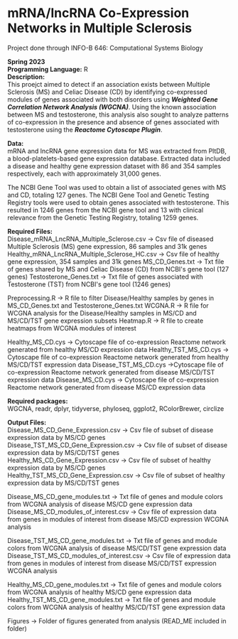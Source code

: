 # mRNA/lncRNA Co-Expression Networks in Multiple Sclerosis
Project done through INFO-B 646: Computational Systems Biology 

**Spring 2023** <br/>
**Programming Language:** R <br/>
**Description:** <br/>
This proejct aimed to detect if an association exists between Multiple Sclerosis (MS) and Celiac Disease (CD) by identifying co-expressed modules of genes associated with both disorders using ***Weighted Gene Correlation Network Analysis (WGCNA)***. Using the known association between MS and testosterone, this analysis also sought to analyze patterns of co-expression in the presence and absence of genes associated with testosterone using the ***Reactome Cytoscape Plugin***.  

**Data:** <br/>
mRNA and lncRNA gene expression data for MS was extracted from PltDB, a blood-platelets-based gene expression database. Extracted data included a disease and healthy gene expression dataset with 86 and 354 samples respectively, each with approximately 31,000 genes. 

The NCBI Gene Tool was used to obtain a list of associated genes with MS and CD, totaling 127 genes. The NCBI Gene Tool and Genetic Testing Registry tools were used to obtain genes associated with testosterone. This resulted in 1246 genes from the NCBI gene tool and 13 with clinical relevance from the Genetic Testing Registry, totaling 1259 genes.  

**Required Files:** </br>
Disease_mRNA_LncRNA_Multiple_Sclerose.csv -> Csv file of diseased Multiple Sclerosis (MS) gene expression, 86 samples and 31k genes
Healthy_mRNA_LncRNA_Multiple_Sclerose_HC.csv -> Csv file of healthy gene expression, 354 samples and 31k genes
MS_CD_Genes.txt -> Txt file of genes shared by MS and Celiac Disease (CD) from NCBI's gene tool (127 genes)
Testosterone_Genes.txt -> Txt file of genes associated with Testosterone (TST) from NCBI's gene tool (1246 genes)

Preprocessing.R -> R file to filter Disease/Healthy samples by genes in MS_CD_Genes.txt and Testosterone_Genes.txt
WCGNA.R -> R file for WCGNA analysis for the Disease/Healthy samples in MS/CD and MS/CD/TST gene expression subsets
Heatmap.R -> R file to create heatmaps from WCGNA modules of interest 

Healthy_MS_CD.cys -> Cytoscape file of co-expression Reactome network generated from healthy MS/CD expression data
Healthy_TST_MS_CD.cys -> Cytoscape file of co-expression Reactome network generated from healthy MS/CD/TST expression data
Disease_TST_MS_CD.cys ->Cytoscape file of co-expression Reactome network generated from disease MS/CD/TST expression data
Disease_MS_CD.cys -> Cytoscape file of co-expression Reactome network generated from disease MS/CD expression data

**Required packages:** </br>
WGCNA, readr, dplyr, tidyverse, phyloseq, ggplot2, RColorBrewer, circlize

**Output Files:** </br>
Disease_MS_CD_Gene_Expression.csv -> Csv file of subset of disease expression data by MS/CD genes 
Disease_TST_MS_CD_Gene_Expression.csv -> Csv file of subset of disease expression data by MS/CD/TST genes 
Healthy_MS_CD_Gene_Expression.csv -> Csv file of subset of healthy expression data by MS/CD genes 
Healthy_TST_MS_CD_Gene_Expression.csv -> Csv file of subset of healthy expression data by MS/CD/TST genes 

Disease_MS_CD_gene_modules.txt -> Txt file of genes and module colors from WCGNA analysis of disease MS/CD gene expression data
Disease_MS_CD_modules_of_interest.csv -> Csv file of expression data from genes in modules of interest from disease MS/CD expression WCGNA analysis

Disease_TST_MS_CD_gene_modules.txt -> Txt file of genes and module colors from WCGNA analysis of disease MS/CD/TST gene expression data
Disease_TST_MS_CD_modules_of_interest.csv ->  Csv file of expression data from genes in modules of interest from disease MS/CD/TST expression WCGNA analysis

Healthy_MS_CD_gene_modules.txt -> Txt file of genes and module colors from WCGNA analysis of healthy MS/CD gene expression data
Healthy_TST_MS_CD_gene_modules.txt -> Txt file of genes and module colors from WCGNA analysis of healthy MS/CD/TST gene expression data

Figures -> Folder of figures generated from analysis (READ_ME included in folder) 
